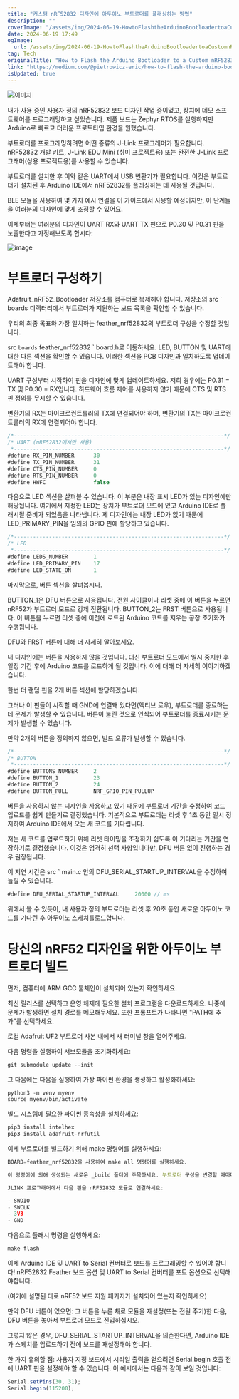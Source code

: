 ```yaml
---
title: "커스텀 nRF52832 디자인에 아두이노 부트로더를 플래싱하는 방법"
description: ""
coverImage: "/assets/img/2024-06-19-HowtoFlashtheArduinoBootloadertoaCustomnRF52832Design_0.png"
date: 2024-06-19 17:49
ogImage: 
  url: /assets/img/2024-06-19-HowtoFlashtheArduinoBootloadertoaCustomnRF52832Design_0.png
tag: Tech
originalTitle: "How to Flash the Arduino Bootloader to a Custom nRF52832 Design"
link: "https://medium.com/@pietrowicz-eric/how-to-flash-the-arduino-bootloader-to-a-custom-nrf52832-design-7e730fcb9adb"
isUpdated: true
---
```







![이미지](/assets/img/2024-06-19-HowtoFlashtheArduinoBootloadertoaCustomnRF52832Design_0.png)

내가 사용 중인 사용자 정의 nRF52832 보드 디자인 작업 중이었고, 장치에 데모 소프트웨어를 프로그래밍하고 싶었습니다. 제품 보드는 Zephyr RTOS를 실행하지만 Arduino로 빠르고 더러운 프로토타입 환경을 원했습니다.

부트로더를 프로그래밍하려면 어떤 종류의 J-Link 프로그래머가 필요합니다. nRF52832 개발 키트, J-Link EDU Mini (취미 프로젝트용) 또는 완전한 J-Link 프로그래머(상용 프로젝트용)를 사용할 수 있습니다.

부트로더를 설치한 후 이와 같은 UART에서 USB 변환기가 필요합니다. 이것은 부트로더가 설치된 후 Arduino IDE에서 nRF52832를 플래싱하는 데 사용될 것입니다.


<div class="content-ad"></div>

BLE 모듈을 사용하여 몇 가지 예시 연결을 이 가이드에서 사용할 예정이지만, 이 단계들을 여러분의 디자인에 맞게 조정할 수 있어요.

이제부터는 여러분의 디자인이 UART RX와 UART TX 핀으로 P0.30 및 P0.31 핀을 노출한다고 가정해보도록 합시다:

![image](/assets/img/2024-06-19-HowtoFlashtheArduinoBootloadertoaCustomnRF52832Design_1.png)

# 부트로더 구성하기

<div class="content-ad"></div>

Adafruit_nRF52_Bootloader 저장소를 컴퓨터로 복제해야 합니다. 저장소의 src ` boards 디렉터리에서 부트로더가 지원하는 보드 목록을 확인할 수 있습니다.

우리의 최종 목표와 가장 일치하는 feather_nrf52832의 부트로더 구성을 수정할 것입니다.

src ` boards ` feather_nrf52832 ` board.h로 이동하세요. LED, BUTTON 및 UART에 대한 다른 섹션을 확인할 수 있습니다. 이러한 섹션을 PCB 디자인과 일치하도록 업데이트해야 합니다.

UART 구성부터 시작하여 핀을 디자인에 맞게 업데이트하세요. 저희 경우에는 P0.31 = TX 및 P0.30 = RX입니다. 하드웨어 흐름 제어를 사용하지 않기 때문에 CTS 및 RTS 핀 정의를 무시할 수 있습니다.

<div class="content-ad"></div>

변환기의 RX는 마이크로컨트롤러의 TX에 연결되어야 하며, 변환기의 TX는 마이크로컨트롤러의 RX에 연결되어야 합니다.

```js
/*------------------------------------------------------------------*/
/* UART (nRF52832에서만 사용)
 *------------------------------------------------------------------*/
#define RX_PIN_NUMBER      30
#define TX_PIN_NUMBER      31
#define CTS_PIN_NUMBER     0
#define RTS_PIN_NUMBER     0
#define HWFC               false
```

다음으로 LED 섹션을 살펴볼 수 있습니다. 이 부분은 내장 표시 LED가 있는 디자인에만 해당됩니다. 여기에서 지정한 LED는 장치가 부트로더 모드에 있고 Arduino IDE로 플래시될 준비가 되었음을 나타냅니다. 제 디자인에는 내장 LED가 없기 때문에 LED_PRIMARY_PIN을 임의의 GPIO 핀에 할당하고 있습니다.

```js
/*------------------------------------------------------------------*/
/* LED
 *------------------------------------------------------------------*/
#define LEDS_NUMBER        1
#define LED_PRIMARY_PIN    17
#define LED_STATE_ON       1
```

<div class="content-ad"></div>

마지막으로, 버튼 섹션을 살펴봅시다.

BUTTON_1은 DFU 버튼으로 사용됩니다. 전원 사이클이나 리셋 중에 이 버튼을 누르면 nRF52가 부트로더 모드로 강제 전환됩니다. BUTTON_2는 FRST 버튼으로 사용됩니다. 이 버튼을 누르면 리셋 중에 이전에 로드된 Arduino 코드를 지우는 공장 초기화가 수행됩니다.

DFU와 FRST 버튼에 대해 더 자세히 알아보세요.

내 디자인에는 버튼을 사용하지 않을 것입니다. 대신 부트로더 모드에서 일시 중지한 후 일정 기간 후에 Arduino 코드를 로드하게 될 것입니다. 이에 대해 더 자세히 이야기하겠습니다.

<div class="content-ad"></div>

한번 더 랜덤 핀을 2개 버튼 섹션에 할당하겠습니다.

그러나 이 핀들이 시작할 때 GND에 연결돼 있다면(액티브 로우), 부트로더를 종료하는데 문제가 발생할 수 있습니다. 버튼이 눌린 것으로 인식되어 부트로더를 종료시키는 문제가 발생할 수 있습니다.

만약 2개의 버튼을 정의하지 않으면, 빌드 오류가 발생할 수 있습니다.

```js
/*------------------------------------------------------------------*/
/* BUTTON
 *------------------------------------------------------------------*/
#define BUTTONS_NUMBER     2
#define BUTTON_1           23
#define BUTTON_2           24
#define BUTTON_PULL        NRF_GPIO_PIN_PULLUP
```

<div class="content-ad"></div>

버튼을 사용하지 않는 디자인을 사용하고 있기 때문에 부트로더 기간을 수정하여 코드 업로드를 쉽게 만들기로 결정했습니다. 기본적으로 부트로더는 리셋 후 1초 동안 일시 정지하여 Arduino IDE에서 오는 새 코드를 기다립니다.

저는 새 코드를 업로드하기 위해 리셋 타이밍을 조정하기 쉽도록 이 기다리는 기간을 연장하기로 결정했습니다. 이것은 엄격히 선택 사항입니다만, DFU 버튼 없이 진행하는 경우 권장됩니다.

이 지연 시간은 src ` main.c 안의 DFU_SERIAL_STARTUP_INTERVAL을 수정하여 늘릴 수 있습니다.

```js
#define DFU_SERIAL_STARTUP_INTERVAL     20000 // ms
```

<div class="content-ad"></div>

위에서 볼 수 있듯이, 내 사용자 정의 부트로더는 리셋 후 20초 동안 새로운 아두이노 코드를 기다린 후 아두이노 스케치를로드합니다.

# 당신의 nRF52 디자인을 위한 아두이노 부트로더 빌드

먼저, 컴퓨터에 ARM GCC 툴체인이 설치되어 있는지 확인하세요.

최신 릴리스를 선택하고 운영 체제에 필요한 설치 프로그램을 다운로드하세요. 나중에 문제가 발생하면 설치 경로를 메모해두세요. 또한 프롬프트가 나타나면 "PATH에 추가"를 선택하세요.

<div class="content-ad"></div>

로컬 Adafruit UF2 부트로더 사본 내에서 새 터미널 창을 열어주세요.

다음 명령을 실행하여 서브모듈을 초기화하세요:

```js
git submodule update --init
```

그 다음에는 다음을 실행하여 가상 파이썬 환경을 생성하고 활성화하세요:

<div class="content-ad"></div>

```js
python3 -m venv myenv
source myenv/bin/activate
```

빌드 시스템에 필요한 파이썬 종속성을 설치하세요:

```js
pip3 install intelhex
pip3 install adafruit-nrfutil
```

이제 부트로더를 빌드하기 위해 make 명령어를 실행하세요:

<div class="content-ad"></div>

```js
BOARD=feather_nrf52832을 사용하여 make all 명령어를 실행하세요.

이 명령어에 의해 생성되는 새로운 _build 폴더에 주목하세요. 부트로더 구성을 변경할 때마다 이 폴더를 삭제하는 것이 좋습니다. 이렇게 하면 모든 것이 다시 빌드되는지 확인할 수 있습니다.

JLINK 프로그래머에서 다음 핀을 nRF52832 모듈로 연결하세요:

- SWDIO
- SWCLK
- 3V3
- GND
```

<div class="content-ad"></div>

다음으로 플래시 명령을 실행하세요:

```js
make flash
```

이제 Arduino IDE 및 UART to Serial 컨버터로 보드를 프로그래밍할 수 있어야 합니다! nRF52832 Feather 보드 옵션 및 UART to Serial 컨버터를 포트 옵션으로 선택해야합니다.

(여기에 설명된 대로 nRF52 보드 지원 패키지가 설치되어 있는지 확인하세요)

<div class="content-ad"></div>

만약 DFU 버튼이 있으면: 그 버튼을 누른 채로 모듈을 재설정(또는 전원 주기)한 다음, DFU 버튼을 놓아서 부트로더 모드로 진입하십시오.

그렇지 않은 경우, DFU_SERIAL_STARTUP_INTERVAL을 의존한다면, Arduino IDE가 스케치를 업로드하기 전에 보드를 재설정해야 합니다.

한 가지 유의할 점: 사용자 지정 보드에서 시리얼 출력을 얻으려면 Serial.begin 호출 전에 UART 핀을 설정해야 할 수 있습니다. 이 예시에서는 다음과 같이 보일 것입니다:

```js
Serial.setPins(30, 31);
Serial.begin(115200);
```